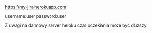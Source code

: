 https://my-jira.herokuapp.com 

username:user
password:user

Z uwagi na darmowy server heroku czas oczekiania może być dłuższy.
